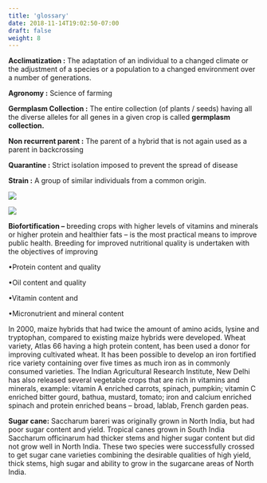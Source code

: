 ```yaml
---
title: 'glossary'
date: 2018-11-14T19:02:50-07:00
draft: false
weight: 8
---
```


**Acclimatization :** The adaptation of an individual
to a changed climate or the adjustment of a
species or a population to a changed environment
over a number of generations.

**Agronomy :** Science of farming

**Germplasm Collection :**  The entire collection
(of plants / seeds) having all the diverse
alleles for all genes in a given crop is called
**germplasm collection.**

**Non recurrent parent :** The parent of a hybrid
that is not again used as a parent in backcrossing

**Quarantine :** Strict isolation imposed to prevent
the spread of disease

**Strain :** A group of similar individuals from a
common origin.


![](/books/12-biology/botany/unit10/pic41.png) 

![](/books/12-biology/botany/unit10/pic42.png) 

**Biofortification –** breeding crops with higher levels of vitamins and minerals or higher protein
and healthier fats – is the most practical means to improve public health.
Breeding for improved nutritional quality is undertaken with the objectives of improving

•Protein content and quality

•Oil content and quality

•Vitamin content and

•Micronutrient and mineral content


In 2000, maize hybrids that had twice the amount of amino acids, lysine and tryptophan, compared
to existing maize hybrids were developed. Wheat variety, Atlas 66 having a high protein content,
has been used a donor for improving cultivated wheat. It has been possible to develop an iron
fortified rice variety containing over five times as much iron as in commonly consumed varieties.
The Indian Agricultural Research Institute, New Delhi has also released several vegetable crops
that are rich in vitamins and minerals, example: vitamin A enriched carrots, spinach, pumpkin;
vitamin C enriched bitter gourd, bathua, mustard, tomato; iron and calcium enriched spinach and
protein enriched beans – broad, lablab, French garden peas.


**Sugar cane:** Saccharum bareri was originally grown in North India, but had poor sugar content and
yield. Tropical canes grown in South India Saccharum officinarum had thicker stems and higher sugar
content but did not grow well in North India. These two species were successfully crossed to get sugar
cane varieties combining the desirable qualities of high yield, thick stems, high sugar and ability to grow
in the sugarcane areas of North India.